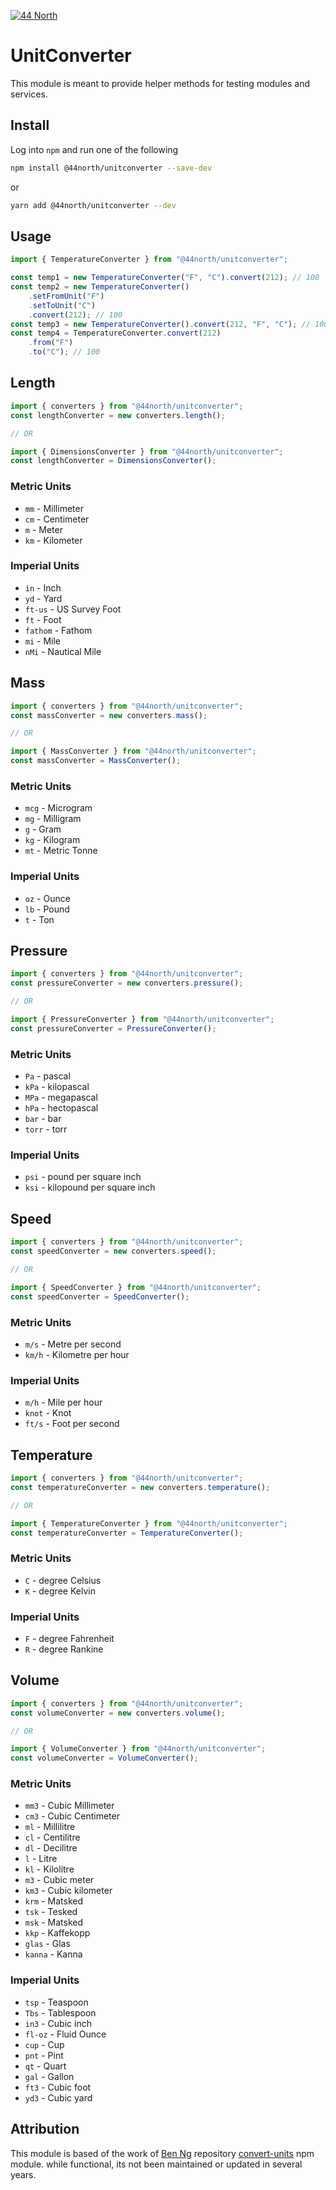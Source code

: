 [![44 North](https://res.cloudinary.com/fortyfournorth/image/upload/v1644103323/44North/ReadmeFileBanner_ixvgvr.jpg)](https://fortyfournorth.ca)

# UnitConverter

This module is meant to provide helper methods for testing modules and services.

## Install

Log into `npm` and run one of the following

```sh
npm install @44north/unitconverter --save-dev
```

or

```sh
yarn add @44north/unitconverter --dev
```

## Usage

```ts
import { TemperatureConverter } from "@44north/unitconverter";

const temp1 = new TemperatureConverter("F", "C").convert(212); // 100
const temp2 = new TemperatureConverter()
    .setFromUnit("F")
    .setToUnit("C")
    .convert(212); // 100
const temp3 = new TemperatureConverter().convert(212, "F", "C"); // 100
const temp4 = TemperatureConverter.convert(212)
    .from("F")
    .to("C"); // 100
```

## Length

```ts
import { converters } from "@44north/unitconverter";
const lengthConverter = new converters.length();

// OR

import { DimensionsConverter } from "@44north/unitconverter";
const lengthConverter = DimensionsConverter();
```

### Metric Units

-   `mm` - Millimeter
-   `cm` - Centimeter
-   `m` - Meter
-   `km` - Kilometer

### Imperial Units

-   `in` - Inch
-   `yd` - Yard
-   `ft-us` - US Survey Foot
-   `ft` - Foot
-   `fathom` - Fathom
-   `mi` - Mile
-   `nMi` - Nautical Mile

## Mass

```ts
import { converters } from "@44north/unitconverter";
const massConverter = new converters.mass();

// OR

import { MassConverter } from "@44north/unitconverter";
const massConverter = MassConverter();
```

### Metric Units

-   `mcg` - Microgram
-   `mg` - Milligram
-   `g` - Gram
-   `kg` - Kilogram
-   `mt` - Metric Tonne

### Imperial Units

-   `oz` - Ounce
-   `lb` - Pound
-   `t` - Ton

## Pressure

```ts
import { converters } from "@44north/unitconverter";
const pressureConverter = new converters.pressure();

// OR

import { PressureConverter } from "@44north/unitconverter";
const pressureConverter = PressureConverter();
```

### Metric Units

-   `Pa` - pascal
-   `kPa` - kilopascal
-   `MPa` - megapascal
-   `hPa` - hectopascal
-   `bar` - bar
-   `torr` - torr

### Imperial Units

-   `psi` - pound per square inch
-   `ksi` - kilopound per square inch

## Speed

```ts
import { converters } from "@44north/unitconverter";
const speedConverter = new converters.speed();

// OR

import { SpeedConverter } from "@44north/unitconverter";
const speedConverter = SpeedConverter();
```

### Metric Units

-   `m/s` - Metre per second
-   `km/h` - Kilometre per hour

### Imperial Units

-   `m/h` - Mile per hour
-   `knot` - Knot
-   `ft/s` - Foot per second

## Temperature

```ts
import { converters } from "@44north/unitconverter";
const temperatureConverter = new converters.temperature();

// OR

import { TemperatureConverter } from "@44north/unitconverter";
const temperatureConverter = TemperatureConverter();
```

### Metric Units

-   `C` - degree Celsius
-   `K` - degree Kelvin

### Imperial Units

-   `F` - degree Fahrenheit
-   `R` - degree Rankine

## Volume

```ts
import { converters } from "@44north/unitconverter";
const volumeConverter = new converters.volume();

// OR

import { VolumeConverter } from "@44north/unitconverter";
const volumeConverter = VolumeConverter();
```

### Metric Units

-   `mm3` - Cubic Millimeter
-   `cm3` - Cubic Centimeter
-   `ml` - Millilitre
-   `cl` - Centilitre
-   `dl` - Decilitre
-   `l` - Litre
-   `kl` - Kilolitre
-   `m3` - Cubic meter
-   `km3` - Cubic kilometer
-   `krm` - Matsked
-   `tsk` - Tesked
-   `msk` - Matsked
-   `kkp` - Kaffekopp
-   `glas` - Glas
-   `kanna` - Kanna

### Imperial Units

-   `tsp` - Teaspoon
-   `Tbs` - Tablespoon
-   `in3` - Cubic inch
-   `fl-oz` - Fluid Ounce
-   `cup` - Cup
-   `pnt` - Pint
-   `qt` - Quart
-   `gal` - Gallon
-   `ft3` - Cubic foot
-   `yd3` - Cubic yard

## Attribution

This module is based of the work of [Ben Ng](https://benng.me/) repository [convert-units](https://github.com/ben-ng/convert-units) npm module. while functional, its not been maintained or updated in several years.
